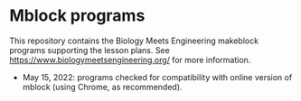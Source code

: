 # Mblock programs

This repository contains the Biology Meets Engineering makeblock programs supporting the lesson plans. See https://www.biologymeetsengineering.org/ for more information.

+ May 15, 2022: programs checked for compatibility with online version of mblock (using Chrome, as recommended).
